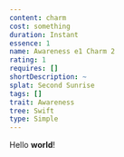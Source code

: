 ```yaml
---
content: charm
cost: something
duration: Instant
essence: 1
name: Awareness e1 Charm 2
rating: 1
requires: []
shortDescription: ~
splat: Second Sunrise
tags: []
trait: Awareness
tree: Swift
type: Simple
---
```


Hello **world**!
